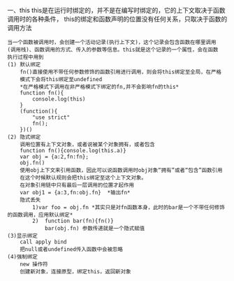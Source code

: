 一、this
    this是在运行时绑定的，并不是在编写时绑定的，它的上下文取决于函数调用时的各种条件，
    this的绑定和函数声明的位置没有任何关系，只取决于函数的调用方法

    当一个函数被调用时，会创建一个活动记录(执行上下文)，这个记录会包含函数在哪里调用
    (调用栈)、函数调用的方式、传入的参数等信息。this就是这个记录的一个属性，会在函数
    执行过程中用到
    (1) 默认绑定
        fn()直接使用不带任何参数修饰的函数引用进行调用，则会将this绑定至全局，在严格
        模式下会将this绑定至undefined
        *在严格模式下调用在非严格模式下绑定的fn,并不会影响fn的this*
        function fn(){
            console.log(this)
        }
        (function(){
            "use strict"
            fn();
        })()
    (2) 隐式绑定
        调用位置有上下文对象，或者说被某个对象拥有，或者包含
        function fn(){console.log(this.a)}
        var obj = {a:2,fn:fn};
        obj.fn()
        使用obj上下文来引用函数，因此可以说函数调用时obj对象“拥有”或者“包含”函数引用
        在这个时候默认规则会把this绑定至这个上下文对象。
        在对象引用链中只有最后一层调用的位置才起作用
        var obj1 = {a:3,fn:obj.fn}  *输出fn*
        隐式丢失
            1)var foo = obj.fn *其实只是对fn函数本身，此时的bar是一个不带任何修饰的函数调用，应用默认绑定*
            2)  function bar(fn){fn()} 
                bar(obj.fn) 参数传递就是一个隐式赋值
    (3)显示绑定
        call apply bind
        把null或者undefined传入函数中会被忽略
    (4)强制绑定
        new 操作符
        创建新对象，连接原型，绑定this，返回新对象

